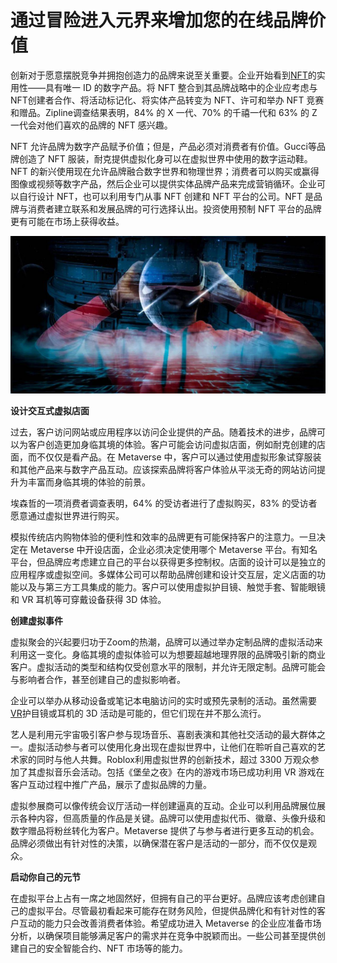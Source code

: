 # 通过冒险进入元界来增加您的在线品牌价值




创新对于愿意摆脱竞争并拥抱创造力的品牌来说至关重要。企业开始看到[NFT](https://www.entrepreneur.com/money-finance/heres-a-beginners-guide-to-crypto-nfts-and-the-metaverse/426944)的实用性——具有唯一 ID 的数字产品。将 NFT 整合到其品牌战略中的企业应考虑与NFT创建者合作、将活动标记化、将实体产品转变为 NFT、许可和举办 NFT 竞赛和赠品。Zipline调查结果表明，84% 的 X 一代、70% 的千禧一代和 63% 的 Z 一代会对他们喜欢的品牌的 NFT 感兴趣。

NFT 允许品牌为数字产品赋予价值；但是，产品必须对消费者有价值。Gucci等品牌创造了 NFT 服装，耐克提供虚拟化身可以在虚拟世界中使用的数字运动鞋。NFT 的新兴使用现在允许品牌融合数字世界和物理世界；消费者可以购买或赢得图像或视频等数字产品，然后企业可以提供实体品牌产品来完成营销循环。企业可以自行设计 NFT，也可以利用专门从事 NFT 创建和 NFT 平台的公司。NFT 是品牌与消费者建立联系和发展品牌的可行选择认出。投资使用预制 NFT 平台的品牌更有可能在市场上获得收益。

![nft](71.jpeg)



**设计交互式虚拟店面**

过去，客户访问网站或应用程序以访问企业提供的产品。随着技术的进步，品牌可以为客户创造更加身临其境的体验。客户可能会访问虚拟店面，例如耐克创建的店面，而不仅仅是看产品。在 Metaverse 中，客户可以通过使用虚拟形象试穿服装和其他产品来与数字产品互动。应该探索品牌将客户体验从平淡无奇的网站访问提升为丰富而身临其境的体验的前景。

埃森哲的一项消费者调查表明，64% 的受访者进行了虚拟购买，83% 的受访者愿意通过虚拟世界进行购买。

模拟传统店内购物体验的便利性和效率的品牌更有可能保持客户的注意力。一旦决定在 Metaverse 中开设店面，企业必须决定使用哪个 Metaverse 平台。有知名平台，但品牌应考虑建立自己的平台以获得更多控制权。店面的设计可以是独立的应用程序或虚拟空间。多媒体公司可以帮助品牌创建和设计交互层，定义店面的功能以及与第三方工具集成的能力。客户可以使用虚拟护目镜、触觉手套、智能眼镜和 VR 耳机等可穿戴设备获得 3D 体验。



**创建虚拟事件**

虚拟聚会的兴起要归功于Zoom的热潮，品牌可以通过举办定制品牌的虚拟活动来利用这一变化。身临其境的虚拟体验可以为想要超越地理界限的品牌吸引新的商业客户。虚拟活动的类型和结构仅受创意水平的限制，并允许无限定制。品牌可能会与影响者合作，甚至创建自己的虚拟影响者。

企业可以举办从移动设备或笔记本电脑访问的实时或预先录制的活动。虽然需要[VR](https://www.entrepreneur.com/en-ae/technology/why-now-is-the-time-to-start-your-virtual-reality-business/369414)护目镜或耳机的 3D 活动是可能的，但它们现在并不那么流行。

艺人是利用元宇宙吸引客户参与现场音乐、喜剧表演和其他社交活动的最大群体之一。虚拟活动参与者可以使用化身出现在虚拟世界中，让他们在聆听自己喜欢的艺术家的同时与他人共舞。Roblox利用虚拟世界的创新技术，超过 3300 万观众参加了其虚拟音乐会活动。包括《堡垒之夜》在内的游戏市场已成功利用 VR 游戏在客户互动过程中推广产品，展示了虚拟品牌的力量。

虚拟参展商可以像传统会议厅活动一样创建逼真的互动。企业可以利用品牌展位展示各种内容，但高质量的作品是关键。品牌可以使用虚拟代币、徽章、头像升级和数字赠品将粉丝转化为客户。Metaverse 提供了与参与者进行更多互动的机会。品牌必须做出有针对性的决策，以确保潜在客户是活动的一部分，而不仅仅是观众。



**启动你自己的元节**

在虚拟平台上占有一席之地固然好，但拥有自己的平台更好。品牌应该考虑创建自己的虚拟平台。尽管最初看起来可能存在财务风险，但提供品牌化和有针对性的客户互动的能力只会改善消费者体验。希望成功进入 Metaverse 的企业应准备市场分析，以确保项目能够满足客户的需求并在竞争中脱颖而出。一些公司甚至提供创建自己的安全智能合约、NFT 市场等的能力。
